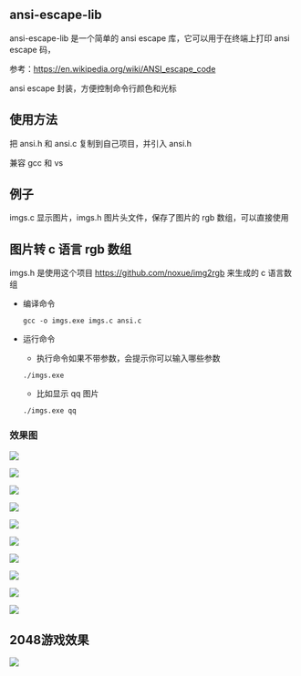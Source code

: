 ## ansi-escape-lib

ansi-escape-lib 是一个简单的 ansi escape 库，它可以用于在终端上打印 ansi escape 码，

参考：<https://en.wikipedia.org/wiki/ANSI_escape_code>

ansi escape 封装，方便控制命令行颜色和光标

## 使用方法

把 ansi.h 和 ansi.c 复制到自己项目，并引入 ansi.h

兼容 gcc 和 vs

## 例子

imgs.c 显示图片，imgs.h 图片头文件，保存了图片的 rgb 数组，可以直接使用

## 图片转 c 语言 rgb 数组

imgs.h 是使用这个项目 <https://github.com/noxue/img2rgb> 来生成的 c 语言数组

- 编译命令

  ```
  gcc -o imgs.exe imgs.c ansi.c
  ```

- 运行命令

  - 执行命令如果不带参数，会提示你可以输入哪些参数

  ```
  ./imgs.exe
  ```

  - 比如显示 qq 图片

  ```
  ./imgs.exe qq
  ```

### 效果图

![](imgs/1.png)

![](imgs/2.png)

![](imgs/3.png)

![](imgs/4.png)

![](imgs/5.png)

![](imgs/6.png)

![](imgs/7.png)

![](imgs/8.png)

![](imgs/9.png)

![](imgs/10.png)


## 2048游戏效果

![](imgs/2048.png)
